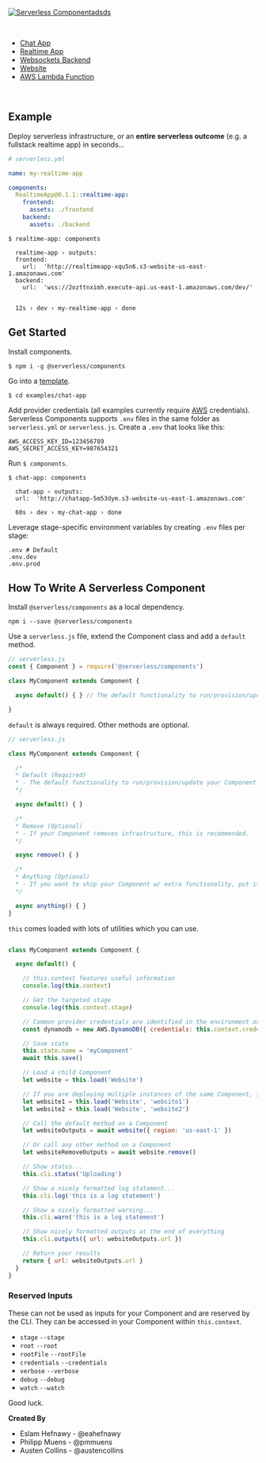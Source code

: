 [![Serverless Componentadsds](https://s3.amazonaws.com/assets.github.serverless/serverless-components-readme-2.gif)](http://serverless.com)

&nbsp;

* [Chat App](./templates/chat-app)
* [Realtime App](./templates/realtime-app)
* [Websockets Backend](./templates/socket)
* [Website](./templates/website)
* [AWS Lambda Function](./templates/aws-lambda)

&nbsp;

## Example

Deploy serverless infrastructure, or an **entire serverless outcome** (e.g. a fullstack realtime app) in seconds...

```yaml
# serverless.yml

name: my-realtime-app

components:
  RealtimeApp@0.1.1::realtime-app:
    frontend:
      assets: ./frontend
    backend:
      assets: ./backend
```

```console
$ realtime-app: components

  realtime-app › outputs:
  frontend:
    url:  'http://realtimeapp-xqu5n6.s3-website-us-east-1.amazonaws.com'
  backend:
    url:  'wss://2ozttnximh.execute-api.us-east-1.amazonaws.com/dev/'


  12s › dev › my-realtime-app › done
```

## Get Started

Install components.

```console
$ npm i -g @serverless/components
```

Go into a [template](./templates).

```console
$ cd examples/chat-app
```

Add provider credentials (all examples currently require [AWS](https://aws.amazon.com/) credentials).  Serverless Components supports `.env` files in the same folder as `serverless.yml` or `serverless.js`.  Create a `.env` that looks like this:

```text
AWS_ACCESS_KEY_ID=123456789
AWS_SECRET_ACCESS_KEY=987654321
```

Run `$ components`.

```console
$ chat-app: components

  chat-app › outputs:
  url:  'http://chatapp-5m53dym.s3-website-us-east-1.amazonaws.com'

  60s › dev › my-chat-app › done
```

Leverage stage-specific environment variables by creating `.env` files per stage:

```text
.env # Default
.env.dev
.env.prod
```

## How To Write A Serverless Component

Install `@serverless/components` as a local dependency.

```
npm i --save @serverless/components
``` 

Use a `serverless.js` file, extend the Component class and add a `default` method.

```javascript
// serverless.js
const { Component } = require('@serverless/components')

class MyComponent extends Component {

  async default() { } // The default functionality to run/provision/update your Component

}
```

`default` is always required.  Other methods are optional.

```javascript
// serverless.js

class MyComponent extends Component {

  /*
  * Default (Required)
  * - The default functionality to run/provision/update your Component
  */

  async default() { }

  /*
  * Remove (Optional)
  * - If your Component removes infrastructure, this is recommended.
  */

  async remove() { }

  /*
  * Anything (Optional)
  * - If you want to ship your Component w/ extra functionality, put it in a method.
  */

  async anything() { }
}

```

`this` comes loaded with lots of utilities which you can use.


```javascript

class MyComponent extends Component {

  async default() {

    // this.context features useful information
    console.log(this.context)

    // Get the targeted stage
    console.log(this.context.stage)

    // Common provider credentials are identified in the environment or .env file and added to this.context.credentials
    const dynamodb = new AWS.DynamoDB({ credentials: this.context.credentials.aws })

    // Save state
    this.state.name = 'myComponent'
    await this.save()

    // Load a child Component
    let website = this.load('Website')

    // If you are deploying multiple instances of the same Component, include an instance id. This also pre-fills them with any existing state.
    let website1 = this.load('Website', 'website1')
    let website2 = this.load('Website', 'website2')

    // Call the default method on a Component
    let websiteOutputs = await website({ region: 'us-east-1' })

    // Or call any other method on a Component
    let websiteRemoveOutputs = await website.remove()

    // Show status...
    this.cli.status('Uploading')

    // Show a nicely formatted log statement...
    this.cli.log('this is a log statement')

    // Show a nicely formatted warning...
    this.cli.warn('this is a log statement')

    // Show nicely formatted outputs at the end of everything
    this.cli.outputs({ url: websiteOutputs.url })

    // Return your results
    return { url: websiteOutputs.url }
  }
}
```

### Reserved Inputs

These can not be used as inputs for your Component and are reserved by the CLI.  They can be accessed in your Component within `this.context`.

* `stage` `--stage`
* `root` `--root`
* `rootFile` `--rootFile`
* `credentials` `--credentials`
* `verbose` `--verbose`
* `debug` `--debug`
* `watch` `--watch`

Good luck.


**Created By**

* Eslam Hefnawy - @eahefnawy
* Philipp Muens - @pmmuens
* Austen Collins - @austencollins
